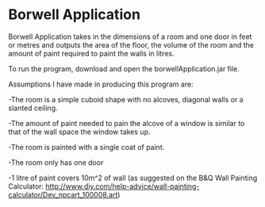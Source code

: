 # Borwell Application
Borwell Application takes in the dimensions of a room and one door in feet or metres and outputs the area of the floor, the volume of the room and the amount of paint required to paint the walls in litres.


To run the program, download and open the borwellApplication.jar file.


Assumptions I have made in producing this program are:

  -The room is a simple cuboid shape with no alcoves, diagonal walls or a slanted ceiling.
  
  -The amount of paint needed to pain the alcove of a window is similar to that of the wall space the window takes up.
  
  -The room is painted with a single coat of paint.
  
  -The room only has one door
  
  -1 litre of paint covers 10m^2 of wall (as suggested on the B&Q Wall Painting Calculator: http://www.diy.com/help-advice/wall-painting-calculator/Dev_npcart_100008.art)
